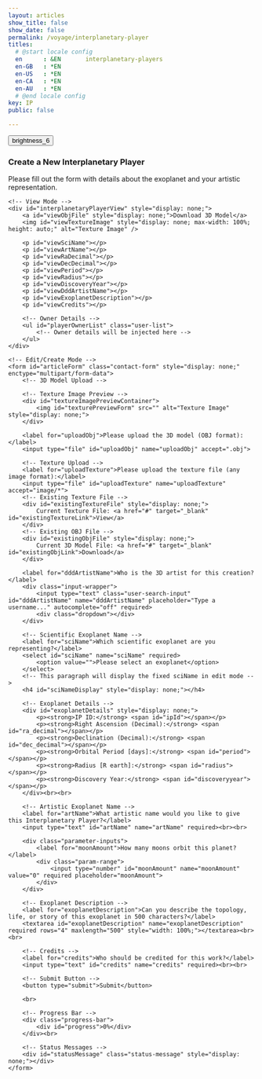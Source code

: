 ```yaml
---
layout: articles
show_title: false
show_date: false
permalink: /voyage/interplanetary-player
titles:
  # @start locale config
  en      : &EN       interplanetary-players
  en-GB   : *EN
  en-US   : *EN
  en-CA   : *EN
  en-AU   : *EN
  # @end locale config
key: IP
public: false

---
```


<div class="form-container">
    <div class="button-container">
        <div class="back-button-container">
            <a href="/voyage" title="Back to Voyage">
                <button id="backButton" class="btn button--outline-primary button--circle">
                    <span class="material-symbols-outlined">brightness_6</span>
                </button>
            </a>
        </div>
        <div class="edit-button-container">
            <button id="editButton" class="btn button--outline-primary button--circle" title="Edit Interplanetary Player" style="display: none;">
                <span class="material-symbols-outlined">edit</span> 
            </button>
        </div>
    </div>
    <h3 id="formTitle">Create a New Interplanetary Player</h3>
    <p>Please fill out the form with details about the exoplanet and your artistic representation.</p>

    <!-- View Mode -->
    <div id="interplanetaryPlayerView" style="display: none;">
        <a id="viewObjFile" style="display: none;">Download 3D Model</a>
        <img id="viewTextureImage" style="display: none; max-width: 100%; height: auto;" alt="Texture Image" />
        
        <p id="viewSciName"></p>
        <p id="viewArtName"></p>
        <p id="viewRaDecimal"></p>
        <p id="viewDecDecimal"></p>
        <p id="viewPeriod"></p>
        <p id="viewRadius"></p>
        <p id="viewDiscoveryYear"></p>
        <p id="viewDddArtistName"></p>
        <p id="viewExoplanetDescription"></p>
        <p id="viewCredits"></p>
        
        <!-- Owner Details -->
        <ul id="playerOwnerList" class="user-list">
            <!-- Owner details will be injected here -->
        </ul>
    </div>
        
    <!-- Edit/Create Mode -->
    <form id="articleForm" class="contact-form" style="display: none;" enctype="multipart/form-data">
        <!-- 3D Model Upload -->

        <!-- Texture Image Preview -->
        <div id="textureImagePreviewContainer">
            <img id="texturePreviewForm" src="" alt="Texture Image" style="display: none;">
        </div>

        <label for="uploadObj">Please upload the 3D model (OBJ format):</label>
        <input type="file" id="uploadObj" name="uploadObj" accept=".obj">

        <!-- Texture Upload -->
        <label for="uploadTexture">Please upload the texture file (any image format):</label>
        <input type="file" id="uploadTexture" name="uploadTexture" accept="image/*">
        <!-- Existing Texture File -->
        <div id="existingTextureFile" style="display: none;">
            Current Texture File: <a href="#" target="_blank" id="existingTextureLink">View</a>
        </div>
        <!-- Existing OBJ File -->
        <div id="existingObjFile" style="display: none;">
            Current 3D Model File: <a href="#" target="_blank" id="existingObjLink">Download</a>
        </div>

        <label for="dddArtistName">Who is the 3D artist for this creation?</label>
        <div class="input-wrapper">
            <input type="text" class="user-search-input" id="dddArtistName" name="dddArtistName" placeholder="Type a username..." autocomplete="off" required>
            <div class="dropdown"></div>
        </div>

        <!-- Scientific Exoplanet Name -->
        <label for="sciName">Which scientific exoplanet are you representing?</label>
        <select id="sciName" name="sciName" required>
            <option value="">Please select an exoplanet</option>
        </select>
        <!-- This paragraph will display the fixed sciName in edit mode -->
        <h4 id="sciNameDisplay" style="display: none;"></h4>

        <!-- Exoplanet Details -->
        <div id="exoplanetDetails" style="display: none;">
            <p><strong>IP ID:</strong> <span id="ipId"></span></p>
            <p><strong>Right Ascension (Decimal):</strong> <span id="ra_decimal"></span></p>
            <p><strong>Declination (Decimal):</strong> <span id="dec_decimal"></span></p>
            <p><strong>Orbital Period [days]:</strong> <span id="period"></span></p>
            <p><strong>Radius [R earth]:</strong> <span id="radius"></span></p>
            <p><strong>Discovery Year:</strong> <span id="discoveryyear"></span></p>
        </div><br><br>

        <!-- Artistic Exoplanet Name -->
        <label for="artName">What artistic name would you like to give this Interplanetary Player?</label>
        <input type="text" id="artName" name="artName" required><br><br>

        <div class="parameter-inputs">
            <label for="moonAmount">How many moons orbit this planet?</label>
            <div class="param-range">
                <input type="number" id="moonAmount" name="moonAmount" value="0" required placeholder="moonAmount">
            </div>
        </div>

        <!-- Exoplanet Description -->
        <label for="exoplanetDescription">Can you describe the topology, life, or story of this exoplanet in 500 characters?</label>
        <textarea id="exoplanetDescription" name="exoplanetDescription" required rows="4" maxlength="500" style="width: 100%;"></textarea><br><br>

        <!-- Credits -->
        <label for="credits">Who should be credited for this work?</label>
        <input type="text" id="credits" name="credits" required><br><br>

        <!-- Submit Button -->
        <button type="submit">Submit</button>

        <br>

        <!-- Progress Bar -->
        <div class="progress-bar">
            <div id="progress">0%</div>
        </div><br>

        <!-- Status Messages -->
        <div id="statusMessage" class="status-message" style="display: none;"></div>
    </form>
</div>

<div id="toastContainer" style="position: fixed; top: 20px; right: 20px; z-index: 1000;"></div>

<script>
    // Define urlParams first, before using it.
    const urlParams = new URLSearchParams(window.location.search);
    let initialMode = urlParams.get('mode'); // 'edit' or null
    let playerId = urlParams.get('playerId') || ''; // Default to '' if 'playerId' is not provided.
    let playerData = null; // Define playerData globally.
    let exoplanetData = {}; // Holds exoplanet data fetched from the API
    const userId = localStorage.getItem('userId'); // Retrieve the logged-in user's ID
    let isOwner = false;
    let moonAmountInput = null; // Declare moonAmountInput globally so it can be accessed by other functions
    let currentMode = 'create'; // Initialize currentMode

    // Toast Function (Enhanced)
    function showToast(message, type = 'success') {
        const toastContainer = document.getElementById('toastContainer');
        const toast = document.createElement('div');
        const toastId = `toast_${Date.now()}`;
        toast.classList.add('toast');
        toast.setAttribute('id', toastId);
        toast.setAttribute('role', 'alert');
        toast.setAttribute('aria-live', 'assertive');
        toast.setAttribute('aria-atomic', 'true');

        if (type === 'success') {
            toast.classList.add('success');
        } else if (type === 'error') {
            toast.classList.add('error');
        }

        // Optional: Close Button
        const closeBtn = document.createElement('button');
        closeBtn.classList.add('close-btn');
        closeBtn.innerHTML = '&times;';
        closeBtn.onclick = () => {
            toast.classList.remove('show');
            setTimeout(() => {
                const toastElem = document.getElementById(toastId);
                if (toastElem) {
                    toastElem.remove();
                }
            }, 500);
        };

        toast.appendChild(closeBtn);
        toast.appendChild(document.createTextNode(message));
        toastContainer.appendChild(toast);

        // Show the toast
        setTimeout(() => {
            toast.classList.add('show');
        }, 100);

        // Automatically hide the toast after 3 seconds
        setTimeout(() => {
            toast.classList.remove('show');
            setTimeout(() => {
                const toastElem = document.getElementById(toastId);
                if (toastElem) {
                    toastElem.remove();
                }
            }, 500);
        }, 3000);
    }

    // Function to load exoplanet data (directly fetch from server without caching)
    const loadExoplanetData = () => {
        console.log('Fetching exoplanet data from server');
        fetch('http://media.maar.world:3001/api/interplanetaryplayers/fetchExoplanetData')
            .then(response => response.json())
            .then(data => {
                console.log('Exoplanet data:', data);
                exoplanetData = data[0]; // Access the correct object inside the array
                populateExoplanetDropdown();
                // Removed caching
            })
            .catch(error => {
                console.error('Error loading or parsing the exoplanet data:', error);
                showToast('Failed to load exoplanet data. Please refresh the page.', 'error');
            });
    };

    // DOMContentLoaded Event Listener
    document.addEventListener('DOMContentLoaded', function() {
        // Set moonAmountInput once DOM is ready
        moonAmountInput = document.getElementById('moonAmount');

        // Add event listener to edit button
        const editButton = document.getElementById('editButton');
        if (editButton) {
            editButton.addEventListener('click', function(event) {
                event.preventDefault(); // Prevent default button behavior
                toggleEditMode(); // Toggle between view and edit modes
            });
        }

        // Determine initial mode based on URL parameters
        if (initialMode === 'edit' && playerId) {
            currentMode = 'edit';
        } else if (playerId) {
            currentMode = 'view';
        } else {
            currentMode = 'create';
        }

        // Set the initial mode for the form
        setFormMode(currentMode); 

        // Load exoplanet data (direct fetch)
        loadExoplanetData();

        if (playerId) {
            // Only load player details if a playerId is present.
            loadInterplanetaryPlayersDetails(playerId);
        } else {
            // Ensure form fields are cleared if no playerId is provided.
            clearFormFields();
        }

        setupFormListeners(); // Initialize form listeners after DOM is loaded
    });

    // Function to reset/clear form fields when switching to 'create' mode
    function clearFormFields() {
        document.getElementById('sciName').value = '';
        document.getElementById('artName').value = '';
        document.getElementById('dddArtistName').value = '';
        document.getElementById('exoplanetDescription').value = '';
        document.getElementById('credits').value = '';
        document.getElementById('uploadObj').value = '';
        document.getElementById('uploadTexture').value = '';
        document.getElementById('moonAmount').value = '0'; // Reset moonAmount to a default value

        // Hide exoplanet details when in create mode.
        document.getElementById('exoplanetDetails').style.display = 'none';
    }

    // Function to populate the exoplanet dropdown with data fetched from the API
    function populateExoplanetDropdown() {
        const selectElement = document.getElementById('sciName');
        selectElement.innerHTML = '<option value="">Please select an exoplanet</option>';

        // Iterate over the keys in exoplanetData
        Object.keys(exoplanetData).forEach(ipId => {
            const exoplanet = exoplanetData[ipId];

            // Only add to the dropdown if artName is null or "null" (string)
            if (!exoplanet.artName || exoplanet.artName === 'null') {
                const option = document.createElement('option');
                option.value = ipId; // Set ipId as the value for the option
                option.textContent = `${ipId}: ${exoplanet.sciName}`; // Display ipId and sciName
                selectElement.appendChild(option);
            }
        });
    }

    // Function to set up form listeners (for inputs, validations, and submit)
    function setupFormListeners() {
        // Validate moonAmount to be between 0 and 145
        moonAmountInput.addEventListener('input', function() {
            const value = parseInt(moonAmountInput.value, 10);

            // If the input is less than 0 or more than 145, set it to the boundary values
            if (value < 0) {
                moonAmountInput.value = 0;
            } else if (value > 145) {
                moonAmountInput.value = 145;
            }
        });

        document.getElementById('uploadTexture').addEventListener('change', function(event) {
            const texturePreview = document.getElementById('texturePreviewForm');
            const file = event.target.files[0];

            if (file) {
                const reader = new FileReader();
                reader.onload = function(e) {
                    texturePreview.src = e.target.result;
                    texturePreview.style.display = 'block';
                };
                reader.readAsDataURL(file);
            } else {
                if (playerData && playerData.textureURL) {
                    const textureUrl = playerData.textureURL.startsWith('http')
                        ? playerData.textureURL
                        : `https://media.maar.world${playerData.textureURL}`;
                    texturePreview.src = textureUrl;
                    texturePreview.style.display = 'block';
                } else {
                    texturePreview.src = '';
                    texturePreview.style.display = 'none';
                }
            }
        });

        // Save form data on input change
        const formElements = document.querySelectorAll('#articleForm input, #articleForm select, #articleForm textarea');
        formElements.forEach(element => {
            element.addEventListener('input', saveFormData);
        });

        // Handle form submission
        document.getElementById('articleForm').addEventListener('submit', function(event) {
            event.preventDefault();
            submitForm(); // Call submitForm when the form is submitted
        });

        // Handle change in exoplanet selection
        document.getElementById('sciName').addEventListener('change', updateDetails);
    }

    // Function to update exoplanet details on selection change
    function updateDetails() {
        const selectedIpId = document.getElementById('sciName').value;
        const detailsDiv = document.getElementById('exoplanetDetails');
        const exoplanet = exoplanetData[selectedIpId]; // Access exoplanet by ipId

        if (!selectedIpId || !exoplanet) {
            detailsDiv.style.display = 'none';
        } else {
            // Populate the details section with exoplanet data
            document.getElementById('ipId').textContent = selectedIpId;
            document.getElementById('ra_decimal').textContent = exoplanet.ra_decimal || 'N/A';
            document.getElementById('dec_decimal').textContent = exoplanet.dec_decimal || 'N/A';
            document.getElementById('period').textContent = exoplanet.period || 'N/A';
            document.getElementById('radius').textContent = exoplanet.radius || 'N/A';
            document.getElementById('discoveryyear').textContent = exoplanet.discoveryyear || 'N/A';
            detailsDiv.style.display = 'block';
        }
    }

    // Save form data locally in case of an incomplete form submission
    function saveFormData() {
        const formData = {
            sciName: document.getElementById('sciName').value,
            artName: document.getElementById('artName').value,
            moonAmount: document.getElementById('moonAmount').value,
            dddArtistName: document.getElementById('dddArtistName').value,
            exoplanetDescription: document.getElementById('exoplanetDescription').value,
            credits: document.getElementById('credits').value
        };
        localStorage.setItem('protoFormData', JSON.stringify(formData));
    }

    // Load saved form data for edit or pre-fill
    function loadFormData() {
        if (currentMode !== 'create') {
            const savedData = JSON.parse(localStorage.getItem('protoFormData'));
            if (savedData) {
                document.getElementById('sciName').value = savedData.sciName;
                document.getElementById('artName').value = savedData.artName;
                document.getElementById('moonAmount').value = savedData.moonAmount;
                document.getElementById('dddArtistName').value = savedData.dddArtistName;
                document.getElementById('exoplanetDescription').value = savedData.exoplanetDescription;
                document.getElementById('credits').value = savedData.credits;
            }
        }
    }

    // Submit the form: either POST for new creation or PUT for updates
    function submitForm() {
        const submitButton = document.querySelector('#articleForm button[type="submit"]');
        if (submitButton) {
            submitButton.disabled = true;
            submitButton.textContent = 'Submitting...';
        }

        const method = currentMode === 'edit' ? 'PUT' : 'POST';
        const url = method === 'PUT' 
            ? `http://media.maar.world:3001/api/interplanetaryplayers/${playerId}` 
            : 'http://media.maar.world:3001/api/interplanetaryplayers';

        let moonAmount = parseInt(moonAmountInput.value, 10);
        moonAmount = isNaN(moonAmount) || moonAmount < 0 ? 0 : moonAmount > 145 ? 145 : moonAmount;

        const fileFormData = new FormData();
        const ipId = currentMode === 'edit' && playerData
            ? playerData.ipId
            : parseInt(document.getElementById('sciName').value.split(':')[0]);

        fileFormData.append('ipId', ipId);
        const objFile = document.getElementById('uploadObj').files[0];
        const textureFile = document.getElementById('uploadTexture').files[0];

        if (objFile) {
            fileFormData.append('uploadObj', objFile);
        } else if (playerData.objURL) {
            fileFormData.append('existingObjURL', playerData.objURL);
        }

        if (textureFile) {
            fileFormData.append('uploadTexture', textureFile);
        } else if (playerData.textureURL) {
            fileFormData.append('existingTextureURL', playerData.textureURL);
        }

        const configData = {
            ownerId: userId,
            isPublic: false,
            ipId,
            artName: document.getElementById('artName').value,
            moonAmount: moonAmount,
            sciName: document.getElementById('sciNameDisplay').textContent.replace('Scientific Name: ', '') || 'Unknown Exoplanet',
            ra_decimal: parseFloat(document.getElementById('ra_decimal').textContent.replace('Right Ascension (Decimal): ', '')) || 0,
            dec_decimal: parseFloat(document.getElementById('dec_decimal').textContent.replace('Declination (Decimal): ', '')) || 0,
            period: parseFloat(document.getElementById('period').textContent.replace('Orbital Period [days]: ', '')) || 0,
            radius: parseFloat(document.getElementById('radius').textContent.replace('Radius [R earth]: ', '')) || 0,
            discoveryyear: parseInt(document.getElementById('discoveryyear').textContent.replace('Discovery Year: ', ''), 10) || 0,
            description: document.getElementById('exoplanetDescription').value,
            credits: document.getElementById('credits').value,
            ddd: {
                dddArtist: document.getElementById('dddArtistName').value.trim(),
                objURL: playerData?.ddd?.objURL || '',
                textureURL: playerData?.ddd?.textureURL || ''
            }
        };

        const xhr = new XMLHttpRequest();
        xhr.open(method, url, true);

        if (method === 'POST' || method === 'PUT') {
            xhr.setRequestHeader('Content-Type', 'application/json');
        }

        xhr.upload.addEventListener('progress', function(event) {
            if (event.lengthComputable) {
                const percentComplete = (event.loaded / event.total) * 100;
                const progressBar = document.getElementById('progress');
                progressBar.style.width = percentComplete + '%';
                progressBar.textContent = Math.round(percentComplete) + '%';
            }
        });

        xhr.onreadystatechange = function() {
            if (xhr.readyState === XMLHttpRequest.DONE) {
                const progressBar = document.getElementById('progress');
                if (xhr.status >= 200 && xhr.status < 300) {
                    progressBar.style.width = '0%';
                    progressBar.textContent = '';

                    if (submitButton) {
                        submitButton.disabled = false;
                        submitButton.textContent = 'Submit';
                    }

                    const response = JSON.parse(xhr.responseText);
                    console.log('Configuration submitted:', response);

                    showToast('Interplanetary Player created successfully!', 'success');

                    // Update the exoplanet artistic name before switching modes
                    updateExoplanetArtName(ipId, document.getElementById('artName').value);
                } else {
                    console.error('Failed to submit configuration:', xhr.responseText);
                    showToast('An error occurred during submission. Please try again.', 'error');

                    progressBar.style.width = '0%';
                    progressBar.textContent = '';

                    if (submitButton) {
                        submitButton.disabled = false;
                        submitButton.textContent = 'Submit';
                    }
                }
            }
        };

        xhr.onerror = function() {
            console.error('Network error occurred.');
            showToast('A network error occurred. Please check your connection and try again.', 'error');

            const progressBar = document.getElementById('progress');
            progressBar.style.width = '0%';
            progressBar.textContent = '';

            if (submitButton) {
                submitButton.disabled = false;
                submitButton.textContent = 'Submit';
            }
        };

        let dataToSend;

        if (objFile || textureFile) {
            const uploadFiles = new FormData();
            uploadFiles.append('ipId', ipId);

            if (objFile) {
                uploadFiles.append('uploadObj', objFile);
            } else if (playerData.objURL) {
                uploadFiles.append('existingObjURL', playerData.objURL);
            }

            if (textureFile) {
                uploadFiles.append('uploadTexture', textureFile);
            } else if (playerData.textureURL) {
                uploadFiles.append('existingTextureURL', playerData.textureURL);
            }

            // First, upload files using fetch
            fetch('http://media.maar.world:3001/api/interplanetaryplayers/uploadModelFiles', {
                method: 'POST',
                body: uploadFiles
            })
            .then(response => response.json())
            .then(fileData => {
                console.log('Files uploaded successfully:', fileData);

                // Include file URLs in the JSON data only if new files were uploaded
                if (fileData.uploadObjURL) {
                    configData.ddd.objURL = fileData.uploadObjURL;
                }
                if (fileData.uploadTextureURL) {
                    configData.ddd.textureURL = fileData.uploadTextureURL;
                }

                dataToSend = JSON.stringify(configData);
                xhr.send(dataToSend);
            })
            .catch(error => {
                console.error('Failed to upload files:', error);
                showToast('Failed to upload files. Please try again.', 'error');

                const progressBar = document.getElementById('progress');
                progressBar.style.width = '0%';
                progressBar.textContent = '';

                if (submitButton) {
                    submitButton.disabled = false;
                    submitButton.textContent = 'Submit';
                }
            });
        } else {
            dataToSend = JSON.stringify(configData);
            xhr.send(dataToSend);
        }
    }

    // Function to update artistic name
    function updateExoplanetArtName(ipId, artName) {
        console.log('Updating exoplanet artistic name for ipId:', ipId, 'artName:', artName);
        fetch('http://media.maar.world:3001/api/interplanetaryplayers/updateExoplanet', {
            method: 'POST',
            headers: {
                'Content-Type': 'application/json'
            },
            body: JSON.stringify({ ipId, artName })
        })
        .then(response => {
            if (!response.ok) {
                throw new Error('Failed to update artistic name');
            }
            return response.json();
        })
        .then(data => {
            if (data.artName) {
                console.log('Artistic name updated successfully:', data);
                showToast('Interplanetary Player data updated successfully!', 'success');

                // Reload the player data and switch to view mode
                loadInterplanetaryPlayersDetails(playerId);
                setFormMode('view');
            }
        })
        .catch(error => {
            console.error('Failed to update artistic name:', error);
            showToast('Failed to update exoplanet artistic name. Please try again.', 'error');
            enableForm();
        });
    }

    // Function to enable the form again (used on error)
    function enableForm() {
        document.getElementById('articleForm').querySelectorAll('input, select, textarea, button').forEach(element => {
            element.disabled = false;
        });
    }

    function loadInterplanetaryPlayersDetails(playerId) {
        fetch(`http://media.maar.world:3001/api/interplanetaryplayers/${playerId}`)
            .then(response => {
                if (!response.ok) {
                    throw new Error('Failed to fetch player details');
                }
                return response.json();
            })
            .then(data => {
                if (!data.success) {
                    console.error('Error fetching player details:', data.message);
                    showToast('Failed to load player details. Please try again.', 'error');
                    return;
                }

                playerData = data.player; // Assign fetched data to playerData.
                isOwner = playerData.ownerId === userId; // Assign to global variable
                console.log('Is user the owner?', isOwner);

                // Show the edit button only if the user is the owner
                const editButton = document.getElementById('editButton');
                if (editButton) {
                    editButton.style.display = isOwner ? 'block' : 'none';
                }

                // Pass the fetched data to populate the edit mode
                populateEditMode(playerData);

                // Populate view mode with data
                populateViewMode(playerData);

                //showToast('Player details loaded successfully!', 'success');
            })
            .catch(error => {
                console.error('Error loading interplanetary player details:', error);
                showToast('Error loading player details. Please try again.', 'error');
            });
    }

    // Function to populate the view mode with player data
    function populateViewMode(playerData) {
        // Populate the view container with data and make labels bold
        document.getElementById('viewSciName').innerHTML = `<strong>Scientific Name:</strong> ${playerData.sciName || 'N/A'}`;
        document.getElementById('viewArtName').innerHTML = `<strong>Artistic Name:</strong> ${playerData.artName || 'N/A'}`;
        document.getElementById('viewRaDecimal').innerHTML = `<strong>Right Ascension (Decimal):</strong> ${playerData.ra_decimal?.$numberDecimal || 'N/A'}`;
        document.getElementById('viewDecDecimal').innerHTML = `<strong>Declination (Decimal):</strong> ${playerData.dec_decimal?.$numberDecimal || 'N/A'}`;
        document.getElementById('viewPeriod').innerHTML = `<strong>Orbital Period [days]:</strong> ${playerData.period?.$numberDecimal || 'N/A'}`;
        document.getElementById('viewRadius').innerHTML = `<strong>Radius [R earth]:</strong> ${playerData.radius?.$numberDecimal || 'N/A'}`;
        document.getElementById('viewDiscoveryYear').innerHTML = `<strong>Discovery Year:</strong> ${playerData.discoveryyear?.$numberDecimal || 'N/A'}`;
        
        // **3D Artist as Clickable Handler**
        document.getElementById('viewDddArtistName').innerHTML = `<strong>3D Artist:</strong> ${playerData.ddd?.dddArtist ? `<a href="/xplorer/?username=${encodeURIComponent(playerData.ddd.dddArtist)}" target="_self">@${playerData.ddd.dddArtist}</a>` : 'N/A'}`;
        
        document.getElementById('viewExoplanetDescription').innerHTML = `<strong>Description:</strong> ${playerData.description || 'N/A'}`;
        document.getElementById('viewCredits').innerHTML = `<strong>Credits:</strong> ${playerData.credits || 'N/A'}`;
        
        // Show or hide Download 3D Model link
        const viewObjFile = document.getElementById('viewObjFile');
        if (playerData.objURL) {
            viewObjFile.href = playerData.objURL.startsWith('http') ? playerData.objURL : `https://media.maar.world${playerData.objURL}`;
            viewObjFile.textContent = 'Download 3D Model';
            viewObjFile.style.display = 'block';
        } else {
            viewObjFile.style.display = 'none';
        }
        
        // Show or hide Texture Image
        const viewTextureImage = document.getElementById('viewTextureImage');
        if (playerData.textureURL) {
            const textureUrl = playerData.textureURL.startsWith('http') ? playerData.textureURL : `https://media.maar.world${playerData.textureURL}`;
            viewTextureImage.src = textureUrl;
            viewTextureImage.alt = `Texture of ${playerData.sciName || 'Exoplanet'}`;
            viewTextureImage.style.display = 'block';
        } else {
            viewTextureImage.style.display = 'none';
        }
        
        // **Populate Interplanetary Player Owner Details**
        populatePlayerOwnerDetails(playerData.ownerDetails);
    }

    // Function to populate the Interplanetary Player owner details
    function populatePlayerOwnerDetails(ownerDetails) {
        const playerOwnerList = document.getElementById('playerOwnerList');
        
        console.log("Player Owner Data:", ownerDetails);

        if (ownerDetails) {
            playerOwnerList.innerHTML = `
                <li class="user-list-item">
                    <div class="user-profile-pic">
                        <img src="https://media.maar.world${ownerDetails.profileImage || '/default_profile.png'}" alt="${ownerDetails.username}">
                    </div>
                    <div class="user-details">
                        <div class="user-display-name">${ownerDetails.displayName || 'Unknown'}</div>
                        <div class="user-username">
                            <a href="/xplorer/?username=${ownerDetails.username}" target="_self">
                                @${ownerDetails.username || 'Unknown'}
                            </a>
                        </div>
                    </div>
                </li>`;
        } else {
            playerOwnerList.innerHTML = '<li>No owner details available.</li>';
        }
    }

    // Function to populate the form with data in edit mode
    function populateEditMode(playerData) {
        // Handle sciName: show as text and hide the selector in edit mode
        const sciNameDisplay = document.getElementById('sciNameDisplay');
        const sciNameSelect = document.getElementById('sciName');

        console.log('Player data received:', JSON.stringify(playerData, null, 2));

        if (currentMode === 'edit') {
            // Show the scientific name as plain text and hide the dropdown
            sciNameDisplay.textContent = playerData.sciName || 'Unknown Exoplanet';
            sciNameDisplay.style.display = 'block';
            sciNameSelect.style.display = 'none';
            sciNameSelect.required = false; // Remove the required attribute when hidden

            // Populate other form fields with data from playerData for editing
            document.getElementById('artName').value = playerData.artName || '';
            document.getElementById('moonAmount').value = playerData.moonAmount || '';
            document.getElementById('ra_decimal').textContent = playerData.ra_decimal?.$numberDecimal || 'N/A';
            document.getElementById('dec_decimal').textContent = playerData.dec_decimal?.$numberDecimal || 'N/A';
            document.getElementById('period').textContent = playerData.period?.$numberDecimal || 'N/A';
            document.getElementById('radius').textContent = playerData.radius?.$numberDecimal || 'N/A';
            document.getElementById('discoveryyear').textContent = playerData.discoveryyear?.$numberDecimal || 'N/A';

            // Populate 3D artist name from the playerData, which should now be a simple string
            const dddArtistNameField = document.getElementById('dddArtistName');
            dddArtistNameField.value = playerData.ddd?.dddArtist || '';

            // Populate exoplanet description
            document.getElementById('exoplanetDescription').value = playerData.description || '';

            // Populate credits
            document.getElementById('credits').value = playerData.credits || '';

            const baseUrl = 'https://media.maar.world';

            // Display existing OBJ file
            const existingObjFileDiv = document.getElementById('existingObjFile');
            const existingObjLink = document.getElementById('existingObjLink');
            if (playerData.objURL) {
                const objUrl = playerData.objURL.startsWith('http')
                    ? playerData.objURL
                    : `${baseUrl}${playerData.objURL}`;
                existingObjLink.href = objUrl;
                existingObjLink.textContent = playerData.objURL.split('/').pop(); // Show file name
                existingObjFileDiv.style.display = 'block';
            } else {
                existingObjFileDiv.style.display = 'none';
            }

            // Display existing Texture file
            const existingTextureFileDiv = document.getElementById('existingTextureFile');
            const existingTextureLink = document.getElementById('existingTextureLink');
            const texturePreview = document.getElementById('texturePreviewForm');

            if (playerData.textureURL) {
                const textureUrl = playerData.textureURL.startsWith('http')
                    ? playerData.textureURL
                    : `${baseUrl}${playerData.textureURL}`;
                existingTextureLink.href = textureUrl;
                existingTextureLink.textContent = playerData.textureURL.split('/').pop(); // Show file name
                existingTextureFileDiv.style.display = 'block';

                // Display texture image preview
                texturePreview.src = textureUrl;
                texturePreview.alt = `Texture of ${playerData.sciName || 'Exoplanet'}`;
                texturePreview.style.display = 'block';
            } else {
                existingTextureFileDiv.style.display = 'none';
                texturePreview.style.display = 'none';
            }
        }
    }

    // Function to toggle between Edit and View modes
    function toggleEditMode() {
        if (currentMode === 'view') {
            // Switch to Edit Mode
            setFormMode('edit');
        } else if (currentMode === 'edit') {
            // Switch to View Mode and reload data to discard changes
            setFormMode('view');
            loadInterplanetaryPlayersDetails(playerId);
        }
    }

    // Handle different form modes (view, edit, create)
    // Function to set the current mode (View or Edit)
    function setFormMode(newMode) {
        currentMode = newMode;
        const isViewMode = currentMode === 'view';
        const isEditMode = currentMode === 'edit';
        const isCreateMode = currentMode === 'create';

        // Toggle visibility of form and view sections
        const articleForm = document.getElementById('articleForm');
        const interplanetaryPlayerView = document.getElementById('interplanetaryPlayerView');
        const editButton = document.getElementById('editButton');

        if (isViewMode) {
            interplanetaryPlayerView.style.display = 'block';
            articleForm.style.display = 'none';
            
            // Set Edit Button to show 'Edit' icon and title
            if (editButton) {
                editButton.innerHTML = `<span class="material-symbols-outlined">edit</span>`;
                editButton.title = 'Edit Interplanetary Player';
                editButton.style.display = isOwner ? 'block' : 'none';
            }

            // Set form title
            const formTitle = document.getElementById('formTitle');
            if (formTitle) {
                formTitle.textContent = 'Interplanetary Player Details';
            }
        } else if (isEditMode) {
            interplanetaryPlayerView.style.display = 'none';
            articleForm.style.display = 'block';
            
            // Set Edit Button to show 'View' icon and title
            if (editButton) {
                editButton.innerHTML = `<span class="material-symbols-outlined">visibility</span>`;
                editButton.title = 'View Interplanetary Player';
                editButton.style.display = isOwner ? 'block' : 'none';
            }

            // Set form title
            const formTitle = document.getElementById('formTitle');
            if (formTitle) {
                formTitle.textContent = 'Edit Interplanetary Player';
            }
        } else if (isCreateMode) {
            interplanetaryPlayerView.style.display = 'none';
            articleForm.style.display = 'block';
            
            // Hide Edit Button in Create Mode
            if (editButton) {
                editButton.style.display = 'none';
            }

            // Set form title
            const formTitle = document.getElementById('formTitle');
            if (formTitle) {
                formTitle.textContent = 'Create a New Interplanetary Player';
            }
        }
    }

    // Function to enable the form again (used on error)
    function enableForm() {
        document.getElementById('articleForm').querySelectorAll('input, select, textarea, button').forEach(element => {
            element.disabled = false;
        });
    }

    // Function to load Interplanetary Player details from the server
    function loadInterplanetaryPlayersDetails(playerId) {
        fetch(`http://media.maar.world:3001/api/interplanetaryplayers/${playerId}`)
            .then(response => {
                if (!response.ok) {
                    throw new Error('Failed to fetch player details');
                }
                return response.json();
            })
            .then(data => {
                if (!data.success) {
                    console.error('Error fetching player details:', data.message);
                    showToast('Failed to load player details. Please try again.', 'error');
                    return;
                }

                playerData = data.player; // Assign fetched data to playerData.
                isOwner = playerData.ownerId === userId; // Assign to global variable
                console.log('Is user the owner?', isOwner);

                // Show the edit button only if the user is the owner
                const editButton = document.getElementById('editButton');
                if (editButton) {
                    editButton.style.display = isOwner ? 'block' : 'none';
                }

                // Pass the fetched data to populate the edit mode
                populateEditMode(playerData);

                // Populate view mode with data
                populateViewMode(playerData);

              //  showToast('Player details loaded successfully!', 'success');
            })
            .catch(error => {
                console.error('Error loading interplanetary player details:', error);
                showToast('Error loading player details. Please try again.', 'error');
            });
    }
</script>
